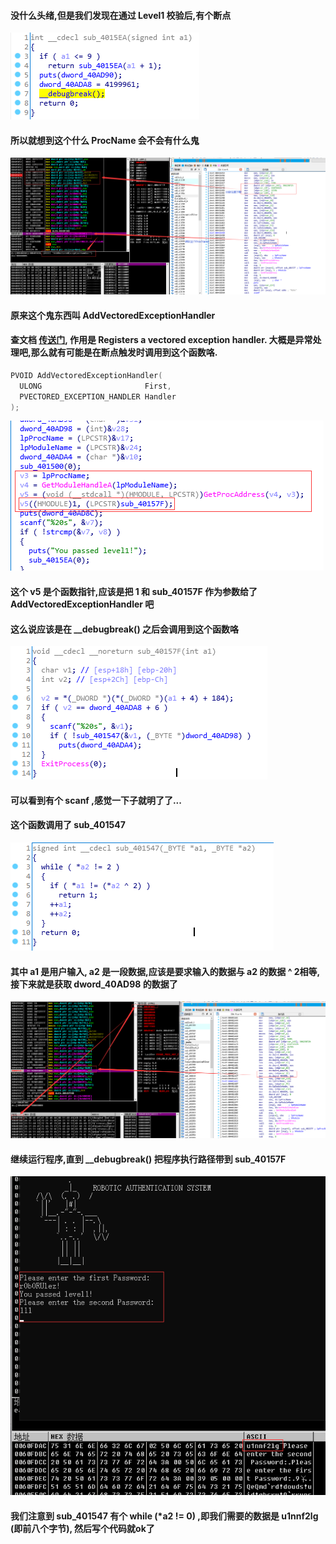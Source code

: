 #### 没什么头绪,但是我们发现在通过 Level1 校验后,有个断点

![未知断点](./截图/未知断点.png)

#### 所以就想到这个什么 ProcName 会不会有什么鬼

![ProcName](./截图/找到ProcName.png)

#### 原来这个鬼东西叫 AddVectoredExceptionHandler

#### 查文档 [传送门](https://docs.microsoft.com/en-us/windows/win32/api/errhandlingapi/nf-errhandlingapi-addvectoredexceptionhandler), 作用是 Registers a vectored exception handler. 大概是异常处理吧,那么就有可能是在断点触发时调用到这个函数咯.

```c++
PVOID AddVectoredExceptionHandler(
  ULONG                       First,
  PVECTORED_EXCEPTION_HANDLER Handler
);
```



![函数绑定](./截图/函数绑定.png)

#### 这个 v5 是个函数指针,应该是把 1 和 sub_40157F 作为参数给了 AddVectoredExceptionHandler 吧

#### 这么说应该是在 __debugbreak() 之后会调用到这个函数咯

![sub_40157F](./截图/sub_40157F.png)

#### 可以看到有个 scanf ,感觉一下子就明了了...

#### 这个函数调用了 sub_401547

![sub_401547](./截图/sub_401547.png)

#### 其中 a1 是用户输入, a2 是一段数据,应该是要求输入的数据与 a2 的数据 ^ 2相等,接下来就是获取 dword_40AD98 的数据了

![找到dowrd_40AD98](./截图/找到dowrd_40AD98.png)

#### 继续运行程序,直到 __debugbreak() 把程序执行路径带到 sub_40157F

![得到比较的数据](./截图/得到比较的数据.png)

#### 我们注意到 sub_401547 有个 while (*a2 != 0) ,即我们需要的数据是 u1nnf2lg (即前八个字节), 然后写个代码就ok了

